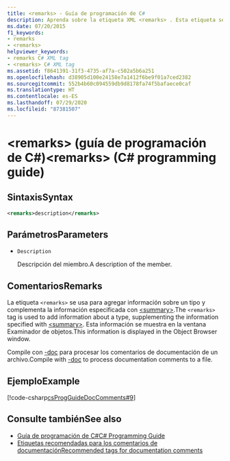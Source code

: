 ```yaml
---
title: <remarks> - Guía de programación de C#
description: Aprenda sobre la etiqueta XML <remarks> . Esta etiqueta se usa para agregar información sobre un tipo y complementa la información especificada con <summary>.
ms.date: 07/20/2015
f1_keywords:
- remarks
- <remarks>
helpviewer_keywords:
- remarks C# XML tag
- <remarks> C# XML tag
ms.assetid: f8641391-31f3-4735-af7a-c502a5b6a251
ms.openlocfilehash: d38905d100e24158e7a1412f6be9f01a7ced2382
ms.sourcegitcommit: 552b4b60c094559db9d8178fa74f5bafaece0caf
ms.translationtype: HT
ms.contentlocale: es-ES
ms.lasthandoff: 07/29/2020
ms.locfileid: "87381507"
---
```

# <a name="remarks-c-programming-guide"></a><span data-ttu-id="40f6b-106">\<remarks> (guía de programación de C#)</span><span class="sxs-lookup"><span data-stu-id="40f6b-106">\<remarks> (C# programming guide)</span></span>

## <a name="syntax"></a><span data-ttu-id="40f6b-107">Sintaxis</span><span class="sxs-lookup"><span data-stu-id="40f6b-107">Syntax</span></span>

```xml
<remarks>description</remarks>
```

## <a name="parameters"></a><span data-ttu-id="40f6b-108">Parámetros</span><span class="sxs-lookup"><span data-stu-id="40f6b-108">Parameters</span></span>

- `Description`

  <span data-ttu-id="40f6b-109">Descripción del miembro.</span><span class="sxs-lookup"><span data-stu-id="40f6b-109">A description of the member.</span></span>

## <a name="remarks"></a><span data-ttu-id="40f6b-110">Comentarios</span><span class="sxs-lookup"><span data-stu-id="40f6b-110">Remarks</span></span>

<span data-ttu-id="40f6b-111">La etiqueta `<remarks>` se usa para agregar información sobre un tipo y complementa la información especificada con [\<summary>](./summary.md).</span><span class="sxs-lookup"><span data-stu-id="40f6b-111">The `<remarks>` tag is used to add information about a type, supplementing the information specified with [\<summary>](./summary.md).</span></span> <span data-ttu-id="40f6b-112">Esta información se muestra en la ventana Examinador de objetos.</span><span class="sxs-lookup"><span data-stu-id="40f6b-112">This information is displayed in the Object Browser window.</span></span>

<span data-ttu-id="40f6b-113">Compile con [-doc](../../language-reference/compiler-options/doc-compiler-option.md) para procesar los comentarios de documentación de un archivo.</span><span class="sxs-lookup"><span data-stu-id="40f6b-113">Compile with [-doc](../../language-reference/compiler-options/doc-compiler-option.md) to process documentation comments to a file.</span></span>

## <a name="example"></a><span data-ttu-id="40f6b-114">Ejemplo</span><span class="sxs-lookup"><span data-stu-id="40f6b-114">Example</span></span>

[!code-csharp[csProgGuideDocComments#9](~/samples/snippets/csharp/VS_Snippets_VBCSharp/csProgGuideDocComments/CS/DocComments.cs#9)]

## <a name="see-also"></a><span data-ttu-id="40f6b-115">Consulte también</span><span class="sxs-lookup"><span data-stu-id="40f6b-115">See also</span></span>

- [<span data-ttu-id="40f6b-116">Guía de programación de C#</span><span class="sxs-lookup"><span data-stu-id="40f6b-116">C# Programming Guide</span></span>](../index.md)
- [<span data-ttu-id="40f6b-117">Etiquetas recomendadas para los comentarios de documentación</span><span class="sxs-lookup"><span data-stu-id="40f6b-117">Recommended tags for documentation comments</span></span>](./recommended-tags-for-documentation-comments.md)

